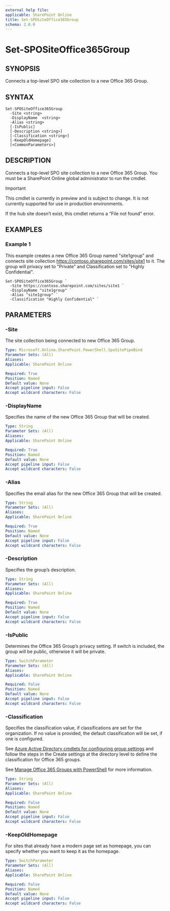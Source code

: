 ```yaml
---
external help file: 
applicable: SharePoint Online
title: Set-SPOSiteOffice365Group
schema: 2.0.0
---
```


# Set-SPOSiteOffice365Group

## SYNOPSIS
Connects a top-level SPO site collection to a new Office 365 Group.

## SYNTAX

```
Set-SPOSiteOffice365Group 
  -Site <string> 
  -DisplayName  <string> 
  -Alias <string> 
  [-IsPublic] 
  [-Description <string>] 
  [-Classification <string>] 
  [-KeepOldHomepage] 
  [<CommonParameters>] 
```

## DESCRIPTION
Connects a top-level SPO site collection to a new Office 365 Group.  You must be a SharePoint Online global administrator to run the cmdlet. 

> [!IMPORTANT]
> This cmdlet is currently in preview and is subject to change. It is not currently supported for use in production environments.

If the hub site doesn’t exist, this cmdlet returns a “File not found” error.

## EXAMPLES

### Example 1

This example creates a new Office 365 Group named "site1group" and connects site collection https://contoso.sharepoint.com/sites/site1 to it.  The group will privacy set to "Private" and Classification set to "Highly Confidential".

```
Set-SPOSiteOffice365Group ` 
  -Site https://contoso.sharepoint.com/sites/site1 ` 
  -DisplayName "site1group" ` 
  -Alias "site1group" ` 
  -Classification "Highly Confidential" ` 
```


## PARAMETERS

### -Site 

The site collection being connected to new Office 365 Group. 

```yaml
Type: Microsoft.Online.SharePoint.PowerShell.SpoSitePipeBind 
Parameter Sets: (All) 
Aliases:  
Applicable: SharePoint Online 

Required: True 
Position: Named 
Default value: None 
Accept pipeline input: False 
Accept wildcard characters: False  
```

### -DisplayName

Specifies the name of the new Office 365 Group that will be created.

```yaml
Type: String 
Parameter Sets: (All)
Aliases: 
Applicable: SharePoint Online

Required: True
Position: Named
Default value: None
Accept pipeline input: False
Accept wildcard characters: False 
```

### -Alias

Specifies the email alias for the new Office 365 Group that will be created.

```yaml
Type: String 
Parameter Sets: (All)
Aliases: 
Applicable: SharePoint Online

Required: True
Position: Named
Default value: None
Accept pipeline input: False
Accept wildcard characters: False 
```

### -Description

Specifies the group’s description.

```yaml
Type: String 
Parameter Sets: (All)
Aliases: 
Applicable: SharePoint Online

Required: True
Position: Named
Default value: None
Accept pipeline input: False
Accept wildcard characters: False 
```

### -IsPublic

Determines the Office 365 Group’s privacy setting.  If switch is included, the group will be public, otherwise it will be private.

```yaml
Type: SwitchParameter 
Parameter Sets: (All)
Aliases: 
Applicable: SharePoint Online

Required: False
Position: Named
Default value: None
Accept pipeline input: False
Accept wildcard characters: False 
```

### -Classification

Specifies the classification value, if classifications are set for the organization. If no value is provided, the default classification will be set, if one is configured.

See [Azure Active Directory cmdlets for configuring group settings](https://go.microsoft.com/fwlink/?LinkID=827484) and follow the steps in the Create settings at the directory level to define the classification for Office 365 groups.  

See [Manage Office 365 Groups with PowerShell](https://support.office.com/en-us/article/Manage-Office-365-Groups-with-PowerShell-aeb669aa-1770-4537-9de2-a82ac11b0540) for more information.

```yaml
Type: String 
Parameter Sets: (All)
Aliases: 
Applicable: SharePoint Online

Required: False
Position: Named
Default value: None
Accept pipeline input: False
Accept wildcard characters: False
```

### -KeepOldHomepage

For sites that already have a modern page set as homepage, you can specify whether you want to keep it as the homepage.  

```yaml
Type: SwitchParameter 
Parameter Sets: (All)
Aliases: 
Applicable: SharePoint Online

Required: False
Position: Named
Default value: None
Accept pipeline input: False
Accept wildcard characters: False 
```